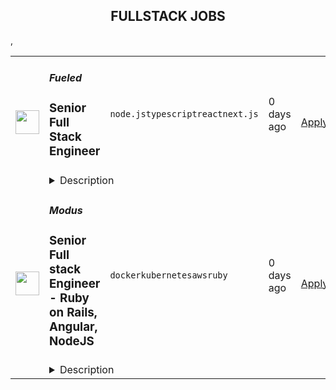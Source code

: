 <div align="center"><h2>FULLSTACK JOBS</h2></div><table><tr>
                <td width="100" height="100" rowspan="2">
                    <img src="https://avatars.githubusercontent.com/u/3440434?s=200&v=4" width="38px" height="auto">
                </td>
                <td width="300">
                    <h5>Fueled</h5>
                    <h3>Senior Full Stack Engineer</h3>
                </td>
                <td width="300">
                    <code>node.js</code><code>typescript</code><code>react</code><code>next.js</code>
                </td>
                <td width="200">
                <text>0 days ago</text>
                </td>
                <td width="100" rowspan="2">
                <a href="https://www.realworkfromanywhere.com/jobs/senior-full-stack-engineer-fueled-3742" align="right" target="_blank">Apply</a>
                </td>
            </tr>
            <tr>
                <td colspan="3">
                <details><summary>Description</summary>
                &lt;div&gt;
&lt;div&gt;&lt;strong&gt;Location: &lt;/strong&gt;Remote - Anywhere (Open to applicants located anywhere around the globe.)&lt;/div&gt;
&lt;div&gt;
&lt;p&gt;Fueled is a leading digital strategy, design, and engineering agency. Recently united with 10up – &lt;a href=&quot;https://10up.com/blog/2025/new-fueled-brand-10up-becomes-wordpress-practice/&quot;&gt;now the brand of our WordPress practice&lt;/a&gt; – we are a 300+ person team that has designed and built hundreds of digital products and experiences for brands like Google, Apple, The New York Times, ESPN, Victoria’s Secret, MGM Resorts, Albertsons, and CLEAR.&lt;/p&gt;
&lt;p&gt;As a &lt;strong&gt;&lt;span class=&quot;notion-enable-hover&quot; data-token-index=&quot;1&quot;&gt;Senior Full Stack Engineer&lt;/span&gt;&lt;/strong&gt;, you will architect, build, and scale high‑performance, accessible web applications that deliver premium user experiences. You’ll lead end‑to‑end solutions across React, Next.js, and the Node.js stack, using strong typing with TypeScript to design robust data models, state management, and application architecture for complex, business‑oriented interfaces.&lt;/p&gt;
&lt;p&gt;You’ll work with headless CMS platforms, implement effective caching, integrate with existing APIs and services, and enable real‑time, reliable functionality at scale. Your work will turn ambitious ideas into maintainable, future‑ready systems that evolve with client needs, raise the bar for quality and performance, and consistently drive measurable outcomes.&lt;/p&gt;
&lt;p&gt;Intentionally remote and globally distributed across six continents, our team thrives in a culture that values flexibility, creativity, and cutting-edge technology. Together, we’re shaping the future of digital experiences.&lt;/p&gt;
&lt;/div&gt;
&lt;/div&gt;
&lt;h3&gt;&lt;strong&gt;What you will do:&amp;nbsp;&lt;/strong&gt;&lt;/h3&gt;
&lt;div&gt;
&lt;ul&gt;
&lt;li&gt;&lt;strong&gt;Architect and build dynamic, content-rich web experiences&lt;/strong&gt; that turn marketing funnels into engaged communities. You&#39;ll leverage headless CMSs like Sanity or Payload to give our clients and their marketing teams the power to iterate quickly, without sacrificing the bespoke performance and polish we&#39;re known for.&lt;/li&gt;
&lt;li&gt;Own the&lt;strong&gt; end-to-end delivery of key product features, &lt;/strong&gt;from concept to deployment and beyond. You won&#39;t just code tickets; you&#39;ll be a crucial voice in shaping the technical approach, making critical decisions on the headless architecture, and ensuring what we ship is robust, scalable, and maintainable.&lt;/li&gt;
&lt;li&gt;&lt;strong&gt;Elevate the team&#39;s velocity &lt;/strong&gt;and craft by introducing and socializing tools and practices that raise the technical bar. We expect you to proactively identify bottlenecks – whether in our build processes, state management, or CMS content modeling – and implement solutions that make the entire team more effective.&lt;/li&gt;
&lt;li&gt;&lt;strong&gt;Bridge the gap between ambitious creative vision and technical reality,&lt;/strong&gt; proving that high-quality user experience and developer experience are not mutually exclusive. You&#39;ll collaborate directly with designers and strategists to challenge assumptions, explore what&#39;s possible, and build solutions that are as elegant under the hood as they are for the end-user.&lt;/li&gt;
&lt;/ul&gt;
&lt;/div&gt;
&lt;div&gt;
&lt;h3&gt;&lt;strong&gt;What you will achieve:&amp;nbsp;&lt;/strong&gt;&lt;/h3&gt;
&lt;ul&gt;
&lt;li&gt;From Day 1, you’re &lt;strong&gt;shipping a tangible feature for a live client project&lt;/strong&gt;, building immediate momentum.&lt;/li&gt;
&lt;li&gt;Within 6 months, you’ll &lt;strong&gt;own and deliver a key feature end-to-end&lt;/strong&gt; and improve a core performance metric by at least 10%.&lt;/li&gt;
&lt;li&gt;You will &lt;strong&gt;enhance team efficiency&lt;/strong&gt; by creating a reusable component or process that is adopted by your peers.&lt;/li&gt;
&lt;li&gt;By 12 months, you’ll have &lt;strong&gt;spearheaded a significant project phase from concept to launch&lt;/strong&gt;, on time and to a high standard.&lt;/li&gt;
&lt;li&gt;Your expertise becomes a multiplier, evidenced by &lt;strong&gt;positive client or team feedback on your ability to solve complex challenges&lt;/strong&gt;.&lt;/li&gt;
&lt;/ul&gt;
&lt;h3&gt;&lt;strong&gt;About you:&amp;nbsp;&lt;/strong&gt;&lt;/h3&gt;
&lt;ul&gt;
&lt;li&gt;&lt;strong&gt;You think in systems and components&lt;/strong&gt;, not just pages. You get genuine satisfaction from designing a React architecture or a data schema that is as intuitive for the content editor as it is performant for the end-user.&lt;/li&gt;
&lt;li&gt;&lt;strong&gt;You’re a proactive problem-solver&lt;/strong&gt; who doesn’t wait for perfect requirements. You thrive on digging into ambiguity, asking &quot;why,&quot; and prototyping solutions to complex challenges involving headless architecture, microservices and data flow.&lt;/li&gt;
&lt;li&gt;&lt;strong&gt;You have a strong point of view, held loosely.&lt;/strong&gt; You can articulate a compelling case for a specific technology or approach (like using Next.js App Router vs. Pages Router) but are equally committed to the team&#39;s final decision and its success.&lt;/li&gt;
&lt;li&gt;You see the &quot;full stack&quot; as a single, interconnected challenge. &lt;strong&gt;You&#39;re comfortable crafting a polished, dynamic front-end with Next.js&lt;/strong&gt; and then diving into the back-end logic, API routes, or CMS configuration that makes it all possible.&lt;/li&gt;
&lt;li&gt;&lt;strong&gt;You are a natural collaborator and translator&lt;/strong&gt;, able to explain technical constraints to designers and strategic goals to engineers, ensuring the entire multidisciplinary team is building momentum together.&lt;/li&gt;
&lt;/ul&gt;
&lt;h3&gt;&lt;strong&gt;Benefits &amp;amp; Salary&lt;/strong&gt;&lt;/h3&gt;
&lt;p&gt;We offer competitive salaries and benefits. Compensation is determined based on a variety of factors including relevant experience, other job-related qualifications, geographic location, and business needs.&lt;/p&gt;
&lt;h3 style=&quot;text-align: center;&quot;&gt;&lt;strong&gt;Join our team&lt;/strong&gt;&lt;/h3&gt;
&lt;div&gt;
&lt;p&gt;If you are passionate about Fueled&#39;s mission and think you have what it takes to be successful in this role, even if you don&#39;t check all the boxes - please apply. We&#39;d appreciate the opportunity to review your application. Everyone gets a response.&lt;/p&gt;
&lt;p&gt;Any data provided will be processed in accordance with applicable law and our&amp;nbsp;&lt;a href=&quot;https://fueled.com/privacy-policy/&quot; target=&quot;_blank&quot;&gt;privacy policy&lt;/a&gt;. Curious about what to expect during our talent process? Check it out&amp;nbsp;&lt;a href=&quot;https://www.notion.so/fueled/What-to-Expect-from-the-Interview-Process-at-Fueled-1d84dccd9d8b80f8a0b0d40b244f4caf?pvs=4&quot; target=&quot;_blank&quot;&gt;here&lt;/a&gt;.&lt;/p&gt;
We don&#39;t want you to miss any communication from us! To ensure you receive updates on your application, please add &lt;a href=&quot;mailto:jobs@fueled.com&quot; target=&quot;_blank&quot;&gt;jobs@fueled.com&lt;/a&gt; to your contacts list!&amp;nbsp;#LI-Remote&amp;nbsp;&lt;/div&gt;
&lt;/div&gt;
                </details>
                </td>
            </tr>,<tr>
                <td width="100" height="100" rowspan="2">
                    <img src="https://avatars.githubusercontent.com/u/959059?s=200&v=4" width="38px" height="auto">
                </td>
                <td width="300">
                    <h5>Modus</h5>
                    <h3>Senior Full stack Engineer - Ruby on Rails, Angular, NodeJS</h3>
                </td>
                <td width="300">
                    <code>docker</code><code>kubernetes</code><code>aws</code><code>ruby</code>
                </td>
                <td width="200">
                <text>0 days ago</text>
                </td>
                <td width="100" rowspan="2">
                <a href="https://www.realworkfromanywhere.com/jobs/senior-full-stack-engineer-ruby-on-rails-angular-nodejs-modus-4617" align="right" target="_blank">Apply</a>
                </td>
            </tr>
            <tr>
                <td colspan="3">
                <details><summary>Description</summary>
                &lt;h3&gt;&lt;strong&gt;Join Our DevOps Engineering Team at Modus Create!&lt;/strong&gt;&lt;/h3&gt;
&lt;p&gt;We are looking for a&amp;nbsp;&lt;strong&gt;Senior Full Stack Engineer&lt;/strong&gt;&amp;nbsp;to partner with cross-functional teams and provide strategic consulting and full lifecycle product development.&amp;nbsp;&lt;/p&gt;
&lt;h3&gt;&lt;strong&gt;About You:&lt;/strong&gt;&lt;/h3&gt;
&lt;p&gt;&lt;strong&gt;Experience:&lt;/strong&gt; Senior 10+ years&lt;/p&gt;
&lt;p&gt;&lt;strong&gt;Key Responsibilities:&lt;/strong&gt;&lt;/p&gt;
&lt;ul&gt;
&lt;li&gt;Leadership in the development and maintenance of complex web-based applications and enterprise systems (Ruby on Rails, Angular, NodeJS).&lt;/li&gt;
&lt;li&gt;Strong background in Agile/Scrum methodologies.&lt;/li&gt;
&lt;li&gt;A minimum of 10 years of relevant experience or equivalent training/work history.&lt;/li&gt;
&lt;li&gt;Experience building and maintaining CI/CD pipelines.&lt;/li&gt;
&lt;li&gt;Demonstrated success in delivering complex, enterprise-scale software solutions.&lt;/li&gt;
&lt;li&gt;Strong critical thinking, problem-solving skills, and collaborative team mindset.&lt;/li&gt;
&lt;li&gt;Deep understanding of software development principles, design patterns, and best practices.&lt;/li&gt;
&lt;li&gt;Experience guiding development of observable systems with strong metrics and alerting.&lt;/li&gt;
&lt;li&gt;Adaptability in a fast-paced environment with the ability to work through ambiguity.&lt;/li&gt;
&lt;li&gt;Experience in the financial services or lending domain (preferred).&lt;/li&gt;
&lt;li&gt;Familiarity with CI/CD tools and containerized deployments (Docker, Kubernetes, etc.)&lt;/li&gt;
&lt;li&gt;Excellent communication skills.&lt;/li&gt;
&lt;/ul&gt;
&lt;h3&gt;&lt;strong&gt;You’ll Love:&lt;/strong&gt;&lt;/h3&gt;
&lt;ul&gt;
&lt;li&gt;Mentoring and coaching both clients and Modus teammates from the comfort of home.&lt;/li&gt;
&lt;li&gt;Deep diving into customer needs and translating them into actionable requirements.&lt;/li&gt;
&lt;li&gt;Exploring new tech and continuously learning—because software is always evolving!&lt;/li&gt;
&lt;li&gt;Sharing your knowledge and participating actively in the community.&lt;/li&gt;
&lt;/ul&gt;
&lt;h3&gt;&lt;strong&gt;Team Collaboration:&lt;/strong&gt;&lt;/h3&gt;
&lt;ul&gt;
&lt;li&gt;Overlap with&amp;nbsp;&lt;strong&gt;at least 6 hours&amp;nbsp; US EDT hours&lt;/strong&gt;&amp;nbsp;daily is expected.&lt;/li&gt;
&lt;li&gt;Reliable high-speed internet is a must!&lt;/li&gt;
&lt;/ul&gt;
&lt;h3&gt;&lt;strong&gt;Team Culture:&lt;/strong&gt;&lt;/h3&gt;
&lt;p&gt;At Modus, a fast-growing, remote-first company, you’ll experience various exciting projects! Here’s a taste of what you might do:&lt;/p&gt;
&lt;ul&gt;
&lt;li&gt;&lt;strong&gt;Giving back&lt;/strong&gt;: Be an active participant through opportunities such as blog posts, open source contributions, and event speaking.&lt;/li&gt;
&lt;li&gt;&lt;strong&gt;Travel &amp;amp; connections&lt;/strong&gt;: Meet fantastic people during our remote meet-ups! It’s all about collaboration and fun! Global environment and diversity at its best.&lt;/li&gt;
&lt;li&gt;&lt;strong&gt;Teaching and learning&lt;/strong&gt;: Work in active teams on internal and external projects, staying up-to-date with the latest technologies.&lt;/li&gt;
&lt;li&gt;&lt;strong&gt;Being a self starter:&amp;nbsp;&amp;nbsp;&lt;/strong&gt;Autonomy and proactivity are the key to succeed at Modus.&lt;/li&gt;
&lt;li&gt;&lt;strong&gt;Client interaction:&amp;nbsp;&lt;/strong&gt;Represent Modus and our values while connecting directly with our clients, some of the world’s biggest brands.&lt;/li&gt;
&lt;li&gt;&lt;strong&gt;Growth&lt;/strong&gt;: Enjoy comprehensive learning benefits, with access to over 12,000 courses. Your growth is our priority!&lt;/li&gt;
&lt;/ul&gt;
&lt;p&gt;&amp;nbsp;&lt;/p&gt;
&lt;h3&gt;&lt;strong&gt;About us:&amp;nbsp;&lt;/strong&gt;&lt;/h3&gt;
&lt;p&gt;Founded in 2011, Modus is a global, fully remote team of world-class technologists who thrive in a collaborative, innovative environment. We were fully remote before it was cool! We support organizations on their digital transformation journey through strategic consulting and full lifecycle product development, partnering with industry leaders including Atlassian, GitHub and AWS. Recognized as one of the Inc. 5000 Fastest Growing Private Companies for nine years and a top remote work company by FlexJobs, we have helped some of the world’s largest brands deliver powerful digital experiences.&lt;/p&gt;
&lt;p&gt;&lt;strong&gt;We combine boutique expertise with enterprise-scale capabilities. As a GitHub partner with a world-class team, we help organizations innovate and solve complex challenges for Fortune 500 companies and beyond, we want to hear from you.&lt;/strong&gt;&lt;/p&gt;
&lt;h3&gt;&lt;strong&gt;Perks of working with us:&lt;/strong&gt;&lt;/h3&gt;
&lt;ul&gt;
&lt;li&gt;Remote work with flexible working hours.&lt;/li&gt;
&lt;li&gt;Modus Global Office Program: for when you want to get out of your home, we offer on-demand access to private offices, meeting rooms, co-working spaces and business lounges in locations in over 120 countries.&amp;nbsp;&lt;/li&gt;
&lt;li&gt;Employee Referral Program.&lt;/li&gt;
&lt;li&gt;Client Referral Program.&amp;nbsp;&lt;/li&gt;
&lt;li&gt;Travel according to client or team needs.&lt;/li&gt;
&lt;li&gt;The chance to work side-by-side with thought leaders in emerging tech.&lt;/li&gt;
&lt;li&gt;Access to more than 12,000 courses with a licensed Coursera account.&lt;/li&gt;
&lt;li&gt;Possibility to obtain paid certification/courses if they align with company goals and are relevant to the employee&#39;s role.&lt;/li&gt;
&lt;/ul&gt;
&lt;p&gt;Additional benefits might apply contingent on your location.&lt;br&gt;&lt;br&gt;By joining our team, you’ll be part of a winning squad that plays to each other’s strengths and celebrates every success together. Apply now and show us you’ve got what it takes to take your consulting skills to the next level with Modus Create!&lt;/p&gt;
                </details>
                </td>
            </tr></table>